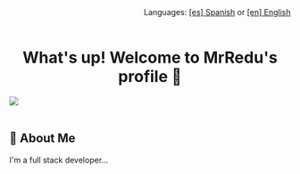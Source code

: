 <div align="end">
    Languages:  <a href="">[es] Spanish</a> or <a href="">[en] English</a>
</div>
<br>

<h1 align="center">What's up! Welcome to MrRedu's profile 👀</h1>
<!-- <h3 align="center">Un apasionado FullStack Developer en desarrollo.</h3>
 -->
<img src="https://camo.githubusercontent.com/2597bac0620b2dbaf653f9e0c48326253f5305a4f14febf0e4a71c56c3b1e47e/68747470733a2f2f63646e2e686173686e6f64652e636f6d2f7265732f686173686e6f64652f696d6167652f75706c6f61642f76313631353833393030333034382f5f4657334a666737722e676966">
<br><br>

## 🚀 About Me
I'm a full stack developer...
